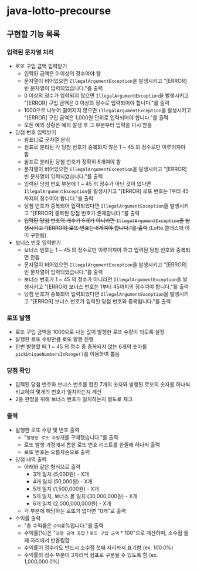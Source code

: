 # java-lotto-precourse
## 구현할 기능 목록
### 입력된 문자열 처리
- 로또 구입 금액 입력받기
  - 입력된 금액은 0 이상의 정수여야 함
  - 문자열이 비어있으면 `IllegalArgumentException`을 발생시키고 "[ERROR] 빈 문자열이 입력되었습니다."를 출력
  - 0 이상의 정수가 입력되지 않으면 `IllegalArgumentException`을 발생시키고 "[ERROR] 구입 금액은 0 이상의 정수로 입력되어야 합니다."를 출력
  - 1000으로 나누어 떨어지지 않으면 `IllegalArgumentException`을 발생시키고 "[ERROR] 구입 금액은 1,000원 단위로 입력되어야 합니다."를 출력
  - 모든 예외 상황은 예외 발생 후 그 부분부터 입력을 다시 받음
- 당첨 번호 입력받기
  - 쉼표(,)로 문자열 분리
  - 쉼표로 분리된 각 당첨 번호가 중복되지 않은 1 ~ 45 의 정수로만 이루어져야 함
  - 쉼표로 분리된 당첨 번호가 정확히 6개여야 함
  - 문자열이 비어있으면 `IllegalArgumentException`을 발생시키고 "[ERROR] 빈 문자열이 입력되었습니다."를 출력
  - 입력된 당첨 번호 부분에 1 ~ 45 의 정수가 아닌 것이 있다면 `IllegalArgumentException`을 발생시키고 "[ERROR] 로또 번호는 1부터 45까지의 정수여야 합니다."를 출력
  - 당첨 번호가 중복되어 입력되었다면 `IllegalArgumentException`을 발생시키고 "[ERROR] 중복된 당첨 번호가 존재합니다."를 출력
  - ~~입력된 당첨 번호의 개수가 6개가 아니라면 `IllegalArgumentException`을 발생시키고 "[ERROR] 로또 번호는 6개여야 합니다."를 출력~~ (Lotto 클래스에 이미 구현됨)
- 보너스 번호 입력받기
  - 보너스 번호는 1 ~ 45 의 정수로만 이루어져야 하고 입력된 당첨 번호와 중복되면 안됨
  - 문자열이 비어있으면 `IllegalArgumentException`을 발생시키고 "[ERROR] 빈 문자열이 입력되었습니다."를 출력
  - 보너스 번호가 1 ~ 45 의 정수가 아니라면 `IllegalArgumentException`을 발생시키고 "[ERROR] 보너스 번호는 1부터 45까지의 정수여야 합니다."를 출력
  - 당첨 번호가 중복되어 입력되었다면 `IllegalArgumentException`을 발생시키고 "[ERROR] 보너스 번호가 입력된 당첨 번호와 중복됩니다."를 출력

### 로또 발행
- 로또 구입 금액을 1000으로 나눈 값이 발행한 로또 수량이 되도록 설정
- 발행한 로또 수량만큼 로또 발행 진행
- 한번 발행할 때 1 ~ 45 의 정수 중 중복되지 않는 6개의 숫자를 `pickUniqueNumbersInRange()`를 이용하여 뽑음

### 당첨 확인
- 입력된 당첨 번호와 보너스 번호를 합친 7개의 숫자와 발행된 로또의 숫자를 하나씩 비교하여 몇개의 번호가 일치하는지 계산
- 2등 판정을 위해 보너스 번호가 일치하는지 별도로 체크

### 출력
- 발행한 로또 수량 및 번호 출력
  - "`발행한 로또 수량`개를 구매했습니다."를 출력
  - 로또 발행 과정에서 뽑힌 로또 번호 리스트를 한줄에 하나씩 출력
  - 로또 번호는 오름차순으로 출력
- 당첨 내역 출력
  - 아래와 같은 형식으로 출력
    - 3개 일치 (5,000원) - X개
    - 4개 일치 (50,000원) - X개
    - 5개 일치 (1,500,000원) - X개
    - 5개 일치, 보너스 볼 일치 (30,000,000원) - X개
    - 6개 일치 (2,000,000,000원) - X개
  - 각 부분에 해당하는 로또가 없다면 "0개"로 출력
- 수익률 출력
  - "총 수익률은 `수익률`%입니다."를 출력
  - 수익률(%)은 "`당첨 금액 총합` / `로또 구입 금액` * 100"으로 계산하며, 소수점 둘째 자리에서 반올림함
  - 수익률이 정수라도 반드시 소수점 첫째 자리까지 표기함 (ex. 100.0%)
  - 수익률의 정수 부분이 3자리씩 쉼표로 구분될 수 있도록 함 (ex. 1,000,000.0%)